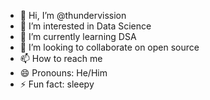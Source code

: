 - 👋 Hi, I’m @thundervission
- 👀 I’m interested in Data Science
- 🌱 I’m currently learning DSA
- 💞️ I’m looking to collaborate on open source
- 📫 How to reach me 
- 😄 Pronouns: He/Him
- ⚡ Fun fact: sleepy 

<!---
thundervission/thundervission is a ✨ special ✨ repository because its `README.md` (this file) appears on your GitHub profile.
You can click the Preview link to take a look at your changes.
--->

